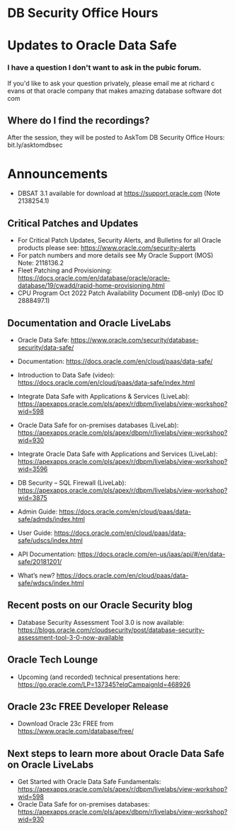 # DB Security Office Hours
# Updates to Oracle Data Safe

### I have a question I don't want to ask in the pubic forum. 

If you'd like to ask your question privately, please email me at richard c evans _at_ that oracle company that makes amazing database software dot com 

## Where do I find the recordings? 

After the session, they will be posted to AskTom DB Security Office Hours: bit.ly/asktomdbsec

# Announcements

- DBSAT 3.1 available for download at https://support.oracle.com (Note 2138254.1)

## Critical Patches and Updates

- For Critical Patch Updates, Security Alerts, and Bulletins for all Oracle products please see: https://www.oracle.com/security-alerts
- For patch numbers and more details see My Oracle Support (MOS) Note: 2118136.2 
- Fleet Patching and Provisioning: https://docs.oracle.com/en/database/oracle/oracle-database/19/cwadd/rapid-home-provisioning.html
- CPU Program Oct 2022 Patch Availability Document (DB-only) (Doc ID 2888497.1)	

## Documentation and Oracle LiveLabs

- Oracle Data Safe: https://www.oracle.com/security/database-security/data-safe/
- Documentation: https://docs.oracle.com/en/cloud/paas/data-safe/

- Introduction to Data Safe (video): https://docs.oracle.com/en/cloud/paas/data-safe/index.html
- Integrate Data Safe with Applications & Services (LiveLab): https://apexapps.oracle.com/pls/apex/r/dbpm/livelabs/view-workshop?wid=598
- Oracle Data Safe for on-premises databases (LiveLab): https://apexapps.oracle.com/pls/apex/dbpm/r/livelabs/view-workshop?wid=930
- Integrate Oracle Data Safe with Applications and Services (LiveLab): https://apexapps.oracle.com/pls/apex/r/dbpm/livelabs/view-workshop?wid=3596
- DB Security – SQL Firewall (LiveLab): https://apexapps.oracle.com/pls/apex/r/dbpm/livelabs/view-workshop?wid=3875
- Admin Guide: https://docs.oracle.com/en/cloud/paas/data-safe/admds/index.html
- User Guide: https://docs.oracle.com/en/cloud/paas/data-safe/udscs/index.html
- API Documentation: https://docs.oracle.com/en-us/iaas/api/#/en/data-safe/20181201/
- What’s new? https://docs.oracle.com/en/cloud/paas/data-safe/wdscs/index.html
    
## Recent posts on our Oracle Security blog

- Database Security Assessment Tool 3.0 is now available: https://blogs.oracle.com/cloudsecurity/post/database-security-assessment-tool-3-0-now-available

## Oracle Tech Lounge 

- Upcoming (and recorded) technical presentations here: https://go.oracle.com/LP=137345?elqCampaignId=468926

## Oracle 23c FREE Developer Release

- Download Oracle 23c FREE from https://www.oracle.com/database/free/

## Next steps to learn more about Oracle Data Safe on Oracle LiveLabs

- Get Started with Oracle Data Safe Fundamentals: https://apexapps.oracle.com/pls/apex/r/dbpm/livelabs/view-workshop?wid=598
- Oracle Data Safe for on-premises databases: https://apexapps.oracle.com/pls/apex/dbpm/r/livelabs/view-workshop?wid=930
